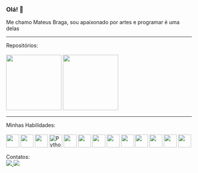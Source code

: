 ### Olá! 👋<br>
Me chamo Mateus Braga, sou apaixonado por artes e programar é uma delas
<hr>
<div>
  Repositórios:<br>
  <br>
  <!--<a href="https://github.com/mateusbrga">-->
  <img height="150em" src="https://github-readme-stats.vercel.app/api?username=mateusbrga&show_icons=true&theme=tokyonight&include_all_comits=true&count_private=true"/>
  <img height="150em" src="https://github-readme-stats.vercel.app/api/top-langs/?username=mateusbrga&layout=compact&langs_count=16&theme=tokyonight"/>
</div>
<hr>
<div>
  Minhas Habilidades:<br>
  <br>
  <img height="35" witdh="45" src="https://cdn.jsdelivr.net/gh/devicons/devicon/icons/javascript/javascript-original.svg" />
  <img height="35" witdh="45" src="https://cdn.jsdelivr.net/gh/devicons/devicon/icons/css3/css3-original.svg" />
  <img height="35" witdh="45" src="https://cdn.jsdelivr.net/gh/devicons/devicon/icons/html5/html5-original.svg" />
  <img alt="Python" height="35" witdh="45" src="https://cdn.jsdelivr.net/gh/devicons/devicon/icons/python/python-original.svg" /> 
  <img height="35" witdh="45" src="https://cdn.jsdelivr.net/gh/devicons/devicon/icons/jupyter/jupyter-original-wordmark.svg" />
  <img height="35" witdh="45" src="https://cdn.jsdelivr.net/gh/devicons/devicon/icons/c/c-original.svg" /> 
  <img height="35" witdh="45" src="https://cdn.jsdelivr.net/gh/devicons/devicon/icons/cplusplus/cplusplus-original.svg" />
  <img height="35" witdh="45" src="https://cdn.jsdelivr.net/gh/devicons/devicon/icons/pandas/pandas-original.svg" />
  <img height="35" witdh="45" src="https://cdn.jsdelivr.net/gh/devicons/devicon/icons/numpy/numpy-original.svg" />
  <img height="35" witdh="45" src="https://cdn.jsdelivr.net/gh/devicons/devicon/icons/mysql/mysql-original.svg" />
  <img height="35" witdh="45" src="https://cdn.jsdelivr.net/gh/devicons/devicon/icons/photoshop/photoshop-plain.svg" />
  <img height="35" witdh="45" src="https://cdn.jsdelivr.net/gh/devicons/devicon/icons/git/git-original.svg" />
  <img height="35" witdh="45" src="https://cdn.jsdelivr.net/gh/devicons/devicon/icons/java/java-original.svg" />
  
</div>

<div> 
  
  Contatos:<br>
  <a href="https://www.linkedin.com/in/mateus-braga-567339237/"><img src="https://img.shields.io/badge/LinkedIn-0077B5?style=for-the-badge&logo=linkedin&logoColor=white">
  <a href="https://www.instagram.com/teus_braga_/"> <img src="https://img.shields.io/badge/Instagram-E4405F?style=for-the-badge&logo=instagram&logoColor=white">
</div>

